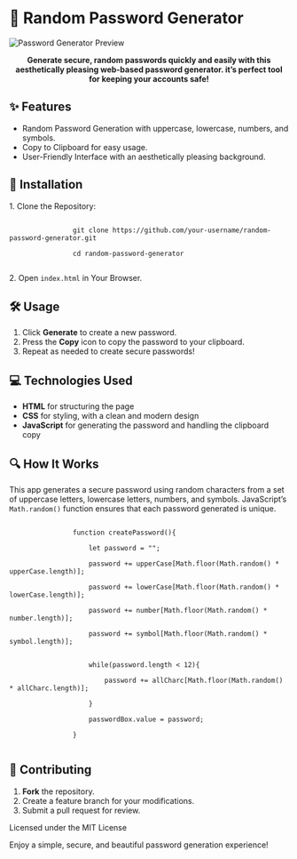 
<div class="container">
    <h1>🔐 Random Password Generator</h1>

  <div class="preview">
        <img src="https://i.ibb.co/LPZGBSb/image-1.png" alt="Password Generator Preview">
    </div>
    <p align="center"><strong>Generate secure, random passwords quickly and easily with this aesthetically pleasing web-based password generator. it’s perfect tool for keeping your accounts safe!</strong></p>

  <div class="section">
        <h2>✨ Features</h2>
        <ul>
            <li>Random Password Generation with uppercase, lowercase, numbers, and symbols.</li>
            <li>Copy to Clipboard for easy usage.</li>
            <li>User-Friendly Interface with an aesthetically pleasing background.</li>
        </ul>
    </div>

  <div class="section">
        <h2>🚀 Installation</h2>
        <p>1. Clone the Repository:</p>
        <div class="code">
            <code>
                git clone https://github.com/your-username/random-password-generator.git <br>
                cd random-password-generator
            </code>
        </div>
        <p>2. Open <code>index.html</code> in Your Browser.</p>
    </div>

  <div class="section">
        <h2>🛠️ Usage</h2>
        <ol>
            <li>Click <strong>Generate</strong> to create a new password.</li>
            <li>Press the <strong>Copy</strong> icon to copy the password to your clipboard.</li>
            <li>Repeat as needed to create secure passwords!</li>
        </ol>
    </div>

  <div class="section">
        <h2>💻 Technologies Used</h2>
        <ul>
            <li><strong>HTML</strong> for structuring the page</li>
            <li><strong>CSS</strong> for styling, with a clean and modern design</li>
            <li><strong>JavaScript</strong> for generating the password and handling the clipboard copy</li>
        </ul>
    </div>

  <div class="section">
        <h2>🔍 How It Works</h2>
        <p>This app generates a secure password using random characters from a set of uppercase letters, lowercase letters, numbers, and symbols. JavaScript’s <code>Math.random()</code> function ensures that each password generated is unique.</p>
        <div class="code">
            <code>
                function createPassword(){ <br>
                &nbsp;&nbsp;&nbsp;&nbsp;let password = ""; <br>
                &nbsp;&nbsp;&nbsp;&nbsp;password += upperCase[Math.floor(Math.random() * upperCase.length)]; <br>
                &nbsp;&nbsp;&nbsp;&nbsp;password += lowerCase[Math.floor(Math.random() * lowerCase.length)]; <br>
                &nbsp;&nbsp;&nbsp;&nbsp;password += number[Math.floor(Math.random() * number.length)]; <br>
                &nbsp;&nbsp;&nbsp;&nbsp;password += symbol[Math.floor(Math.random() * symbol.length)]; <br><br>
                &nbsp;&nbsp;&nbsp;&nbsp;while(password.length &lt; 12){ <br>
                &nbsp;&nbsp;&nbsp;&nbsp;&nbsp;&nbsp;&nbsp;&nbsp;password += allCharc[Math.floor(Math.random() * allCharc.length)]; <br>
                &nbsp;&nbsp;&nbsp;&nbsp;} <br>
                &nbsp;&nbsp;&nbsp;&nbsp;passwordBox.value = password; <br>
                }
            </code>
        </div>
    </div>

  <div class="section">
        <h2>🤝 Contributing</h2>
        <ol>
            <li><strong>Fork</strong> the repository.</li>
            <li>Create a feature branch for your modifications.</li>
            <li>Submit a pull request for review.</li>
        </ol>
    </div>

  <footer>
        <p>Licensed under the MIT License</p>
        <p>Enjoy a simple, secure, and beautiful password generation experience!</p>
    </footer>
</div>
